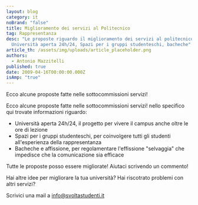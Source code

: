 ```yaml
---
layout: blog
category: it
noBrand: "false"
title: Miglioramento dei servizi al Politecnico
tag: Rappresentanza
desc: "Le proposte riguardo il miglioramento dei servizi al politecnico:
  Università aperta 24h/24, Spazi per i gruppi studenteschi, bacheche"
article_th: /assets/img/uploads/article_placeholder.png
authors:
  - Antonio Mazzitelli
published: true
date: 2009-04-16T00:00:00.000Z
isAmp: "true"
---
```


Ecco alcune proposte fatte nelle sottocommissioni servizi!

Ecco alcune proposte fatte nelle sottocommissioni servizi! nello specifico qui trovate informazioni riguardo:

*   Università aperta 24h/24, il progetto per vivere il campus anche oltre le ore di lezione
*   Spazi per i gruppi studenteschi, per coinvolgere tutti gli studenti all'esperienza della rappresentanza
*   Bacheche e affissione, per regolamentare l'effissione "selvaggia" che impedisce che la comunicazione sia efficace

Tutte le proposte posso essere migliorate! Aiutaci scrivendo un commento!

Hai altre idee per migliorare la tua università? Hai riscotrato problemi con altri servizi?

Scrivici una mail a [info@svoltastudenti.it](mailto:info@svoltastudenti.it)
